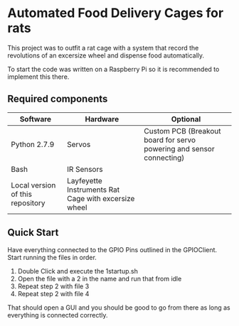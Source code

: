 Automated Food Delivery Cages for rats
=============================
This project was to outfit a rat cage with a system that record the revolutions of an excersize wheel and dispense food automatically.

To start the code was written on a Raspberry Pi so it is recommended to implement this there.

Required components
-----------------------------
| Software | Hardware | Optional |
| -------- | -------- | -------- |
| Python 2.7.9 | Servos | Custom PCB (Breakout board for servo powering and sensor connecting) |
| Bash | IR Sensors |     | 
| Local version of this repository | Layfeyette Instruments Rat Cage with excersize wheel |    |

Quick Start
-----------------------------
Have everything connected to the GPIO Pins outlined in the GPIOClient.
Start running the files in order.

1. Double Click and execute the 1startup.sh
2. Open the file with a 2 in the name and run that from idle
3. Repeat step 2 with file 3
4. Repeat step 2 with file 4

That should open a GUI and you should be good to go from there as long as everything is connected correctly.
